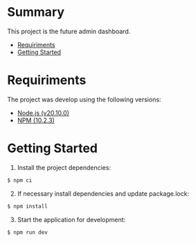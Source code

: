 # Summary

This project is the future admin dashboard.

-   [Requiriments](#requiriments)
-   [Getting Started](#getting-started)

# Requiriments

The project was develop using the following versions:

-   [Node.js (v20.10.0)](https://nodejs.org/en/)
-   [NPM (10.2.3)](https://nodejs.org/en/)

# Getting Started

1. Install the project dependencies:

```cmd
$ npm ci
```

2. If necessary install dependencies and update package.lock:

```cmd
$ npm install
```

3. Start the application for development:

```cmd
$ npm run dev
```
